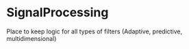 # SignalProcessing
Place to keep logic for all types of filters (Adaptive, predictive, multidimensional)
